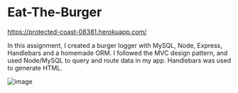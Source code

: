 # Eat-The-Burger

https://protected-coast-08381.herokuapp.com/

In this assignment, I created a burger logger with MySQL, Node, Express, Handlebars and a homemade ORM. I followed the MVC design pattern, and used Node/MySQL to query and route data in my app. Handlebars was used to generate HTML.

![image](public/css/images/burginator.GIF)